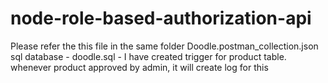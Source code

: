 # node-role-based-authorization-api

Please refer the this file in the same folder Doodle.postman_collection.json 
sql database - doodle.sql - I have created trigger for product table. whenever product approved by admin, it will create log for this

